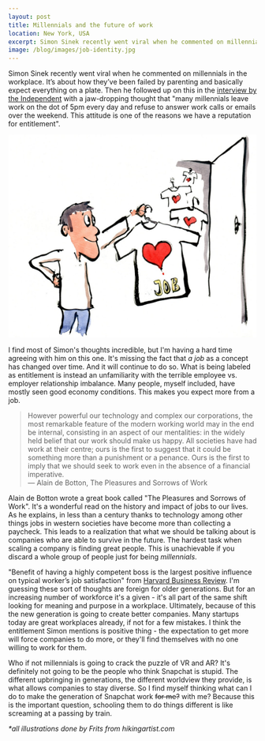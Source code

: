 ```yaml
---
layout: post
title: Millennials and the future of work
location: New York, USA
excerpt: Simon Sinek recently went viral when he commented on millennials in the workplace. It’s about how they’ve been failed by parenting and basically expect everything on a plate. Then he followed up on this in the interview by the Independent with a jaw-dropping thought that "many millennials leave work on the dot of 5pm every day and refuse to answer work calls or emails over the weekend. This attitude is one of the reasons we have a reputation for entitlement". I find most of Simon's thoughts incredible, but I'm having a hard time agreeing with him on this one.
image: /blog/images/job-identity.jpg
---
```


Simon Sinek recently went viral when he commented on millennials in the workplace. It’s about how they’ve been failed by parenting and basically expect everything on a plate. Then he followed up on this in the [interview by the Independent](http://www.independent.co.uk/life-style/millennials-struggling-work-careers-because-their-parents-gave-them-medals-for-coming-last-simon-a7537121.html) with a jaw-dropping thought that "many millennials leave work on the dot of 5pm every day and refuse to answer work calls or emails over the weekend. This attitude is one of the reasons we have a reputation for entitlement".

<img src="/blog/images/job-identity.jpg" alt="Job identity" class="right" />

I find most of Simon's thoughts incredible, but I'm having a hard time agreeing with him on this one. It's missing the fact that *a job* as a concept has changed over time. And it will continue to do so. What is being labeled as entitlement is instead an unfamiliarity with the terrible employee vs. employer relationship imbalance. Many people, myself included, have mostly seen good economy conditions. This makes you expect more from a job.

> However powerful our technology and complex our corporations, the most remarkable feature of the modern working world may in the end be internal, consisting in an aspect of our mentalities: in the widely held belief that our work should make us happy. All societies have had work at their centre; ours is the first to suggest that it could be something more than a punishment or a penance. Ours is the first to imply that we should seek to work even in the absence of a financial imperative. <br />
> ― Alain de Botton, The Pleasures and Sorrows of Work

Alain de Botton wrote a great book called "The Pleasures and Sorrows of Work". It's a wonderful read on the history and impact of jobs to our lives. As he explains, in less than a century thanks to technology among other things jobs in western societies have become more than collecting a paycheck. This leads to a realization that what we should be talking about is companies who are able to survive in the future. The hardest task when scaling a company is finding great people. This is unachievable if you discard a whole group of people just for being *millennials*.

"Benefit of having a highly competent boss is the largest positive influence on typical worker’s job satisfaction" from [Harvard Business Review](https://hbr.org/2016/12/if-your-boss-could-do-your-job-youre-more-likely-to-be-happy-at-work). I'm guessing these sort of thoughts are foreign for older generations. But for an increasing number of workforce it's a given - it's all part of the same shift looking for meaning and purpose in a workplace. Ultimately, because of this the new generation is going to create better companies. Many  startups today are great workplaces already, if not for a few mistakes. I think the entitlement Simon mentions is positive thing - the expectation to get more will force companies to do more, or they'll find themselves with no one willing to work for them.

Who if not millennials is going to crack the puzzle of VR and AR? It's definitely not going to be the people who think  Snapchat is stupid. The different upbringing in generations, the different worldview they provide, is what allows companies to stay diverse. So I find myself thinking what can I do to make the generation of Snapchat work <s>for me?</s> with me? Because this is the important question, schooling them to do things different is like screaming at a passing by train.

*\*all illustrations done by Frits from hikingartist.com*
